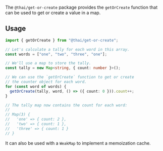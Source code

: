 The `@thai/get-or-create` package provides the `getOrCreate` function that can be used to get or create a value in a map.

## Usage

```ts
import { getOrCreate } from "@thai/get-or-create";

// Let's calculate a tally for each word in this array.
const words = ["one", "two", "three", "one"];

// We'll use a map to store the tally.
const tally = new Map<string, { count: number }>();

// We can use the `getOrCreate` function to get or create
// the counter object for each word.
for (const word of words) {
  getOrCreate(tally, word, () => ({ count: 0 })).count++;
}

// The tally map now contains the count for each word:
//
// Map(3) {
//   'one' => { count: 2 },
//   'two' => { count: 1 },
//   'three' => { count: 1 }
// }
```

It can also be used with a `WeakMap` to implement a memoization cache.
